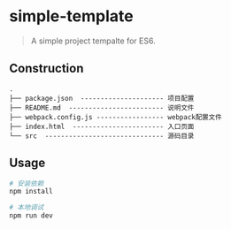 # simple-template
> A simple project tempalte for ES6.

## Construction
```
.
├── package.json  --------------------- 项目配置
├── README.md  ------------------------ 说明文件
├── webpack.config.js ----------------- webpack配置文件
├── index.html  ----------------------- 入口页面
└── src  ------------------------------ 源码目录
```

## Usage
``` bash
# 安装依赖
npm install

# 本地调试
npm run dev
```